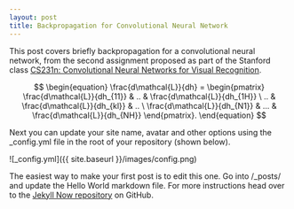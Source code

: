 ```yaml
---
layout: post
title: Backpropagation for Convolutional Neural Network
---
```

This post covers briefly backpropagation for a convolutional neural network, from  the second assignment proposed as part of the Stanford class [CS231n: Convolutional Neural Networks for Visual Recognition](http://cs231n.stanford.edu/index.html).

$$ \begin{equation} \frac{d\mathcal{L}}{dh} = \begin{pmatrix} \frac{d\mathcal{L}}{dh_{11}} & .. & \frac{d\mathcal{L}}{dh_{1H}} \ .. & \frac{d\mathcal{L}}{dh_{kl}} & .. \ \frac{d\mathcal{L}}{dh_{N1}} & ... & \frac{d\mathcal{L}}{dh_{NH}} \end{pmatrix}. \end{equation} $$

Next you can update your site name, avatar and other options using the _config.yml file in the root of your repository (shown below).

![_config.yml]({{ site.baseurl }}/images/config.png)

The easiest way to make your first post is to edit this one. Go into /_posts/ and update the Hello World markdown file. For more instructions head over to the [Jekyll Now repository](https://github.com/barryclark/jekyll-now) on GitHub.


